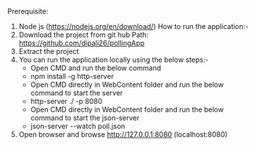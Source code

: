 Prerequisite:
1. Node js (https://nodejs.org/en/download/)
How to run the application:-
1. Download the project from git hub
   Path: https://github.com/dipali26/pollingApp
2. Extract the project
3. You can run the application locally using the below steps:-
   * Open CMD and run the below command
   * npm install -g http-server
   * Open CMD directly in WebContent folder and run the below command to start the server
   * http-server ./ -p 8080
   * Open CMD directly in WebContent folder and run the below command to start the json-server
   * json-server --watch poll.json
4. Open browser and browse http://127.0.0.1:8080 (localhost:8080)
